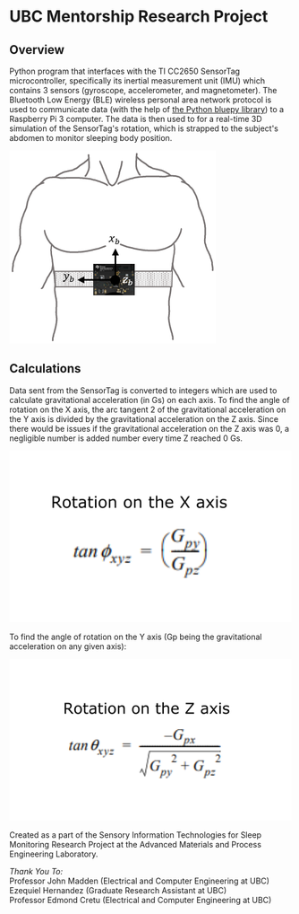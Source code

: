 # UBC Mentorship Research Project
## Overview
Python program that interfaces with the TI CC2650 SensorTag microcontroller, specifically its inertial measurement unit (IMU) which contains 3 sensors (gyroscope, accelerometer, and magnetometer). The Bluetooth Low Energy (BLE) wireless personal area network protocol is used to communicate data (with the help of [the Python bluepy library](http://ianharvey.github.io/bluepy-doc/ "Bluepy Documentation")) to a Raspberry Pi 3 computer. The data is then used to for a real-time 3D simulation of the SensorTag's rotation, which is strapped to the subject's abdomen to monitor sleeping body position.

![Position on abdomen](sensortag-position.png)

## Calculations
Data sent from the SensorTag is converted to integers which are used to calculate gravitational acceleration (in Gs) on each axis. To find the angle of rotation on the X axis, the arc tangent 2 of the gravitational acceleration on the Y axis is divided by the gravitational acceleration on the Z axis. Since there would be issues if the gravitational acceleration on the Z axis was 0, a negligible number is added number every time Z reached 0 Gs.

![X axis calculation](x-calculation.png)

To find the angle of rotation on the Y axis (Gp being the gravitational acceleration on any given axis):

![Z axis calculation](z-calculation.png)

Created as a part of the Sensory Information Technologies for Sleep Monitoring Research Project at the Advanced Materials and Process Engineering Laboratory.

*Thank You To:*  
Professor John Madden (Electrical and Computer Engineering at UBC)  
Ezequiel Hernandez (Graduate Research Assistant at UBC)  
Professor Edmond Cretu (Electrical and Computer Engineering at UBC)  
